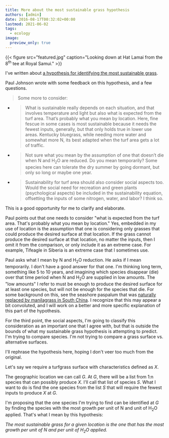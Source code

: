 ```yaml
---
title: More about the most sustainable grass hypothesis
authors: [admin]
date: 2016-08-17T00:32:02+00:00
lastmod: 2021-06-02
tags:
  - ecology
image:
  preview_only: true
---
```


{{< figure src="featured.jpg" caption="Looking down at Hat Lamai from the 8<sup>th</sup> tee at Royal Samui." >}}

I've written about [a hypothesis for identifying the most sustainable grass](https://www.blog.asianturfgrass.com/2016/07/a-hypothesis-about-the-most-sustainable-grass.html).

Paul Johnson wrote with some feedback on this hypothesis, and a few questions. 

> Some more to consider:

* > What is sustainable really depends on each situation, and that involves temperature and light but also what is expected from the turf area. That’s probably what you mean by location. Here, fine fescue in some cases is most sustainable because it needs the fewest inputs, generally, but that only holds true in lower use areas. Kentucky bluegrass, while needing more water and somewhat more N, its best adapted when the turf area gets a lot of traffic.

* > Not sure what you mean by the assumption of one that doesn’t die when N and H<sub>2</sub>O are reduced. Do you mean temporarily? Some species here can tolerate the dry summer by going dormant, but only so long or maybe one year.

* > Sustainability for turf area should also consider social aspects too. Would the social need for recreation and green plants (psychological aspects) be included in the sustainability equation, offsetting the inputs of some nitrogen, water, and labor? I think so.

This is a good opportunity for me to clarify and elaborate.

Paul points out that one needs to consider "what is expected from the turf area. That's probably what you mean by location." Yes, embedded in my use of location is the assumption that one is considering only grasses that could produce the desired surface at that location. If the grass cannot produce the desired surface at that location, no matter the inputs, then I omit it from the comparison, or only include it as an extreme case. For example, Tifeagle in Siberia is an extreme case that I sometimes use.

Paul asks what I mean by N and H<sub>2</sub>O reduction. He asks if I mean temporarily. I don't have a good answer for that one. I'm thinking long term, something like 5 to 10 years, and imagining which species disappear (die) over that time period when N and H<sub>2</sub>O are supplied in low amounts. The "low amounts" I refer to must be enough to produce the desired surface for at least one species, but will not be enough for the species that die. For some background on this, see the seashore paspalum that was [naturally replaced by manilagrass in South China](https://www.blog.asianturfgrass.com/2010/09/which-is-a-stronger-grass-paspalum-or-zoysia.html). I recognize that this may appear a bit convoluted, and I will work on a better and more specific explanation of this part of the hypothesis.

For the third point, the social aspects, I'm going to classify this consideration as an important one that I agree with, but that is outside the bounds of what my sustainable grass hypothesis is attempting to predict. I'm trying to compare species. I'm not trying to compare a grass surface vs. alternative surfaces.

I'll rephrase the hypothesis here, hoping I don't veer too much from the original.

Let's say we require a turfgrass surface with characteristics defined as _X_.

The geographic location we can call _G_. At _G_, there will be a list from 1:n species that can possibly produce _X_. I'll call that list of species _S_. What I want to do is find the one species from the list _S_ that will require the fewest inputs to produce _X_ at _G_.

I'm proposing that the one species I'm trying to find can be identified at _G_ by finding the species with the most growth per unit of N and unit of H<sub>2</sub>O applied. That's what I mean by this hypothesis:

*The most sustainable grass for a given location is the one that has the most growth per unit of N and per unit of H<sub>2</sub>O applied.*

